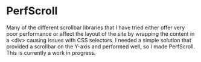 <h1>PerfScroll</h1>
<p>Many of the different scrollbar libraries that I have tried either offer very poor performance or affect the layout
of the site by wrapping the content in a &lt;div&gt; causing issues with CSS selectors.  I needed a simple solution that
provided a scrollbar on the Y-axis and performed well, so I made PerfScroll.  This is currently a work in progress.</p>